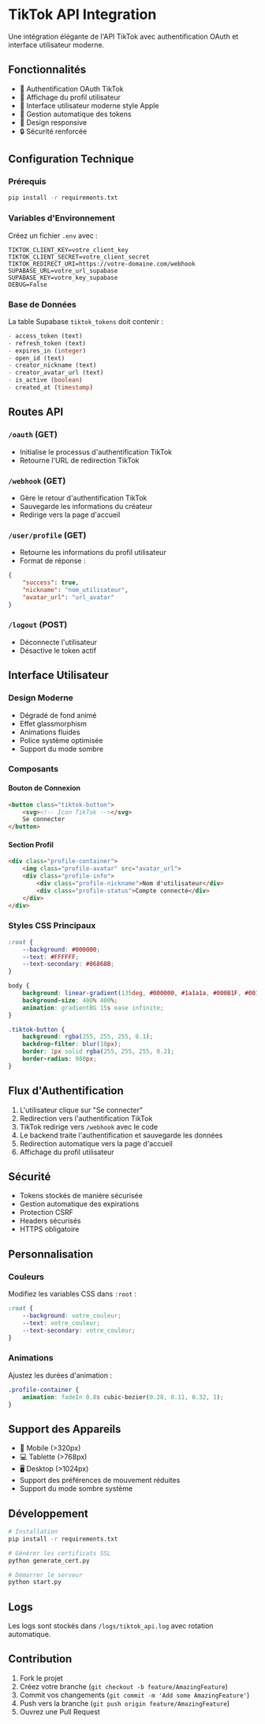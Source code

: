 # TikTok API Integration

Une intégration élégante de l'API TikTok avec authentification OAuth et interface utilisateur moderne.

## Fonctionnalités

- 🔐 Authentification OAuth TikTok
- 👤 Affichage du profil utilisateur
- 🎨 Interface utilisateur moderne style Apple
- 🔄 Gestion automatique des tokens
- 📱 Design responsive
- 🔒 Sécurité renforcée

## Configuration Technique

### Prérequis

```bash
pip install -r requirements.txt
```

### Variables d'Environnement

Créez un fichier `.env` avec :

```env
TIKTOK_CLIENT_KEY=votre_client_key
TIKTOK_CLIENT_SECRET=votre_client_secret
TIKTOK_REDIRECT_URI=https://votre-domaine.com/webhook
SUPABASE_URL=votre_url_supabase
SUPABASE_KEY=votre_key_supabase
DEBUG=False
```

### Base de Données

La table Supabase `tiktok_tokens` doit contenir :

```sql
- access_token (text)
- refresh_token (text)
- expires_in (integer)
- open_id (text)
- creator_nickname (text)
- creator_avatar_url (text)
- is_active (boolean)
- created_at (timestamp)
```

## Routes API

### `/oauth` (GET)
- Initialise le processus d'authentification TikTok
- Retourne l'URL de redirection TikTok

### `/webhook` (GET)
- Gère le retour d'authentification TikTok
- Sauvegarde les informations du créateur
- Redirige vers la page d'accueil

### `/user/profile` (GET)
- Retourne les informations du profil utilisateur
- Format de réponse :
```json
{
    "success": true,
    "nickname": "nom_utilisateur",
    "avatar_url": "url_avatar"
}
```

### `/logout` (POST)
- Déconnecte l'utilisateur
- Désactive le token actif

## Interface Utilisateur

### Design Moderne
- Dégradé de fond animé
- Effet glassmorphism
- Animations fluides
- Police système optimisée
- Support du mode sombre

### Composants

#### Bouton de Connexion
```html
<button class="tiktok-button">
    <svg><!-- Icon TikTok --></svg>
    Se connecter
</button>
```

#### Section Profil
```html
<div class="profile-container">
    <img class="profile-avatar" src="avatar_url">
    <div class="profile-info">
        <div class="profile-nickname">Nom d'utilisateur</div>
        <div class="profile-status">Compte connecté</div>
    </div>
</div>
```

### Styles CSS Principaux

```css
:root {
    --background: #000000;
    --text: #FFFFFF;
    --text-secondary: #86868B;
}

body {
    background: linear-gradient(135deg, #000000, #1a1a1a, #000B1F, #001F3F);
    background-size: 400% 400%;
    animation: gradientBG 15s ease infinite;
}

.tiktok-button {
    background: rgba(255, 255, 255, 0.1);
    backdrop-filter: blur(10px);
    border: 1px solid rgba(255, 255, 255, 0.2);
    border-radius: 980px;
}
```

## Flux d'Authentification

1. L'utilisateur clique sur "Se connecter"
2. Redirection vers l'authentification TikTok
3. TikTok redirige vers `/webhook` avec le code
4. Le backend traite l'authentification et sauvegarde les données
5. Redirection automatique vers la page d'accueil
6. Affichage du profil utilisateur

## Sécurité

- Tokens stockés de manière sécurisée
- Gestion automatique des expirations
- Protection CSRF
- Headers sécurisés
- HTTPS obligatoire

## Personnalisation

### Couleurs
Modifiez les variables CSS dans `:root` :
```css
:root {
    --background: votre_couleur;
    --text: votre_couleur;
    --text-secondary: votre_couleur;
}
```

### Animations
Ajustez les durées d'animation :
```css
.profile-container {
    animation: fadeIn 0.8s cubic-bezier(0.28, 0.11, 0.32, 1);
}
```

## Support des Appareils

- 📱 Mobile (>320px)
- 💻 Tablette (>768px)
- 🖥️ Desktop (>1024px)
- Support des préférences de mouvement réduites
- Support du mode sombre système

## Développement

```bash
# Installation
pip install -r requirements.txt

# Générer les certificats SSL
python generate_cert.py

# Démarrer le serveur
python start.py
```

## Logs

Les logs sont stockés dans `/logs/tiktok_api.log` avec rotation automatique.

## Contribution

1. Fork le projet
2. Créez votre branche (`git checkout -b feature/AmazingFeature`)
3. Commit vos changements (`git commit -m 'Add some AmazingFeature'`)
4. Push vers la branche (`git push origin feature/AmazingFeature`)
5. Ouvrez une Pull Request
``` 